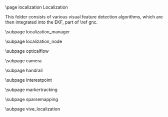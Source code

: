 \page localization Localization

This folder consists of various visual feature detection algorithms,
which are then integrated into the EKF, part of \ref gnc.


\subpage localization_manager

\subpage localization_node

\subpage opticalflow

\subpage camera

\subpage handrail

\subpage interestpoint

\subpage markertracking

\subpage sparsemapping

\subpage vive_localization
